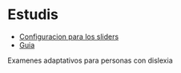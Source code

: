 # Estudis


- [Configuracion para los sliders](https://revealjs.com/config/)
- [Guia](https://www.youtube.com/watch?v=squd3Kh8iWs)

Examenes adaptativos para personas con dislexia 
